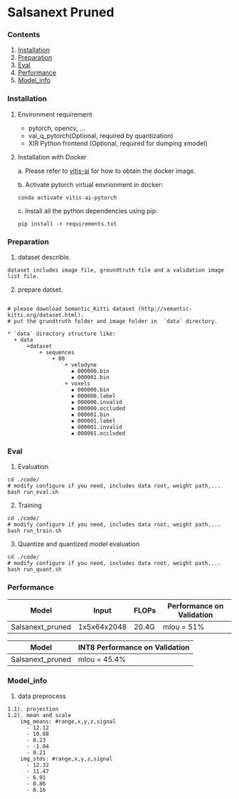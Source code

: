 # Salsanext Pruned
### Contents
1. [Installation](#installation)
2. [Preparation](#preparation)
3. [Eval](#eval)
4. [Performance](#performance)
5. [Model_info](#model_info)

### Installation
1. Environment requirement
    - pytorch, opencv, ...
    - vai_q_pytorch(Optional, required by quantization)
    - XIR Python frontend (Optional, required for dumping xmodel)

2. Installation with Docker

   a. Please refer to [vitis-ai](https://github.com/Xilinx/Vitis-AI/tree/master/) for how to obtain the docker image.

   b. Activate pytorch virtual envrionment in docker:
   ```shell
   conda activate vitis-ai-pytorch
   ```
   c. Install all the python dependencies using pip:
   ```shell
   pip install -r requirements.txt
   ```

### Preparation

1. dataset describle.
  ```
  dataset includes image file, groundtruth file and a validation image list file.
  ```
2. prepare datset.

  ```shell

  # please download Semantic_Kitti dataset (http://semantic-kitti.org/dataset.html).
  # put the grundtruth folder and image folder in  `data` directory.

  * `data` directory structure like:
    + data
        +dataset
            + sequences
                + 00
                    + velodyne
                      ▪ 000000.bin
                      ▪ 000001.bin
                    + voxels
                      ▪ 000000.bin
                      ▪ 000000.label
                      ▪ 000000.invalid
                      ▪ 000000.occluded
                      ▪ 000001.bin
                      ▪ 000001.label
                      ▪ 000001.invalid
                      ▪ 000001.occluded

  ```

### Eval

1. Evaluation
  ```shell
  cd ./code/
  # modify configure if you need, includes data root, weight path,...
  bash run_eval.sh
  ```
2. Training 
  ```shell
  cd ./code/
  # modify configure if you need, includes data root, weight path,...
  bash run_train.sh
  ```
3. Quantize and quantized model evaluation
  ```shell
  cd ./code/
  # modify configure if you need, includes data root, weight path,...
  bash run_quant.sh
  ```
  
### Performance

| Model | Input | FLOPs | Performance on Validation| 
|---- |----|----|----------------------------------|
| Salsanext_pruned|1x5x64x2048|20.4G|mIou = 51%|

| Model | INT8 Performance on Validation| 
|-------|----------------------------------|
| Salsanext_pruned|mIou = 45.4%|

### Model_info

1. data preprocess
```
1.1). projection
1.2). mean and scale
    img_means: #range,x,y,z,signal
      - 12.12
      - 10.88
      - 0.23
      - -1.04
      - 0.21
    img_stds: #range,x,y,z,signal
      - 12.32
      - 11.47
      - 6.91
      - 0.86
      - 0.16
```
